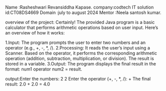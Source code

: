 Name :Rasheshwari Revansiddha Kapase.
company:codtech IT solution
id:CT08DS4669
Domain :july to august 2024
Mentor :Neela santosh kumar.


overview of the project:
Certainly! The provided Java program is a basic calculator that performs arithmetic operations based on user input. Here’s an overview of how it works:

1.Input: The program prompts the user to enter two numbers and an operator (e.g., +, -, *, /).
2.Processing:
It reads the user’s input using a Scanner.
Based on the operator, it performs the corresponding arithmetic operation (addition, subtraction, multiplication, or division).
The result is stored in a variable.
3.Output: The program displays the final result in the format: num1 operator num2 = result.





output:Enter the numbers:
2 2
Enter the operator (+, -, *, /):
+
The final result:
2.0 + 2.0 = 4.0
